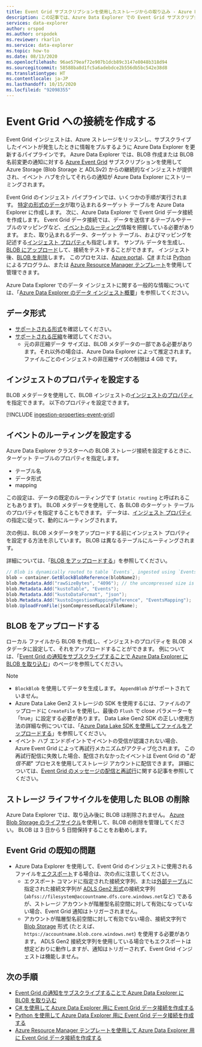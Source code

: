 ```yaml
---
title: Event Grid サブスクリプションを使用したストレージからの取り込み - Azure Data Explorer
description: この記事では、Azure Data Explorer での Event Grid サブスクリプションを使用したストレージからの取り込みについて説明します。
services: data-explorer
author: orspod
ms.author: orspodek
ms.reviewer: rkarlin
ms.service: data-explorer
ms.topic: how-to
ms.date: 08/13/2020
ms.openlocfilehash: 96ae579eaf72e907b1dcb89c3147e8048b318d94
ms.sourcegitcommit: 58588ba8d1fc5a6adebdce2b556db5bc542e38d8
ms.translationtype: HT
ms.contentlocale: ja-JP
ms.lasthandoff: 10/15/2020
ms.locfileid: "92098355"
---
```

# <a name="create-a-connection-to-event-grid"></a>Event Grid への接続を作成する

Event Grid インジェストは、Azure ストレージをリッスンし、サブスクライブしたイベントが発生したときに情報をプルするように Azure Data Explorer を更新するパイプラインです。 Azure Data Explorer では、BLOB 作成または BLOB 名前変更の通知に対する [Azure Event Grid](/azure/event-grid/overview) サブスクリプションを使用して Azure Storage (Blob Storage と ADLSv2) からの継続的なインジェストが提供され、イベント ハブを介してそれらの通知が Azure Data Explorer にストリーミングされます。

Event Grid のインジェスト パイプラインでは、いくつかの手順が実行されます。 [特定の形式のデータ](#data-format)が取り込まれるターゲット テーブルを Azure Data Explorer に作成します。 次に、Azure Data Explorer で Event Grid データ接続を作成します。 Event Grid データ接続では、データを送信するテーブルやテーブルのマッピングなど、[イベントのルーティング](#set-events-routing)情報を把握している必要があります。 また、取り込まれるデータ、ターゲット テーブル、およびマッピングを記述する[インジェスト プロパティ](#set-ingestion-properties)も指定します。 サンプル データを生成し、[BLOB にアップロード](#upload-blobs)して、接続をテストすることができます。 インジェスト後、[BLOB を削除](#delete-blobs-using-storage-lifecycle)します。 このプロセスは、[Azure portal](ingest-data-event-grid.md)、[C#](data-connection-event-grid-csharp.md) または [Python](data-connection-event-grid-python.md) によるプログラム、または [Azure Resource Manager テンプレート](data-connection-event-grid-resource-manager.md)を使用して管理できます。

Azure Data Explorer でのデータ インジェストに関する一般的な情報については、「[Azure Data Explorer のデータ インジェスト概要](ingest-data-overview.md)」を参照してください。

## <a name="data-format"></a>データ形式

* [サポートされる形式](ingestion-supported-formats.md)を確認してください。
* [サポートされる圧縮](ingestion-supported-formats.md#supported-data-compression-formats)を確認してください。
    * 元の非圧縮データ サイズは、BLOB メタデータの一部である必要があります。それ以外の場合は、Azure Data Explorer によって推定されます。 ファイルごとのインジェストの非圧縮サイズの制限は 4 GB です。

## <a name="set-ingestion-properties"></a>インジェストのプロパティを設定する

BLOB メタデータを使用して、BLOB インジェストの[インジェストのプロパティ](ingestion-properties.md)を指定できます。
以下のプロパティを設定できます。

[!INCLUDE [ingestion-properties-event-grid](includes/ingestion-properties-event-grid.md)]

## <a name="set-events-routing"></a>イベントのルーティングを設定する

Azure Data Explorer クラスターへの BLOB ストレージ接続を設定するときに、ターゲット テーブルのプロパティを指定します。
* テーブル名
* データ形式
* mapping

この設定は、データの既定のルーティングです (`static routing` と呼ばれることもあります)。
BLOB メタデータを使用して、各 BLOB のターゲット テーブルのプロパティを指定することもできます。 データは、[インジェスト プロパティ](#set-ingestion-properties)の指定に従って、動的にルーティングされます。

次の例は、BLOB メタデータをアップロードする前にインジェスト プロパティを設定する方法を示しています。 BLOB は異なるテーブルにルーティングされます。

詳細については、「[BLOB をアップロードする](#upload-blobs)」を参照してください。

```csharp
// Blob is dynamically routed to table `Events`, ingested using `EventsMapping` data mapping
blob = container.GetBlockBlobReference(blobName2);
blob.Metadata.Add("rawSizeBytes", "4096‬"); // the uncompressed size is 4096 bytes
blob.Metadata.Add("kustoTable", "Events");
blob.Metadata.Add("kustoDataFormat", "json");
blob.Metadata.Add("kustoIngestionMappingReference", "EventsMapping");
blob.UploadFromFile(jsonCompressedLocalFileName);
```

## <a name="upload-blobs"></a>BLOB をアップロードする

ローカル ファイルから BLOB を作成し、インジェストのプロパティを BLOB メタデータに設定して、それをアップロードすることができます。 例については、「[Event Grid の通知をサブスクライブすることで Azure Data Explorer に BLOB を取り込む](ingest-data-event-grid.md#generate-sample-data)」のページを参照してください。

> [!NOTE]
> * `BlockBlob` を使用してデータを生成します。 `AppendBlob` がサポートされていません。
> * Azure Data Lake Gen2 ストレージの SDK を使用するには、ファイルのアップロードに `CreateFile` を使用し、最後の `Flush` で close パラメーターを「true」に設定する必要があります。
> Data Lake Gen2 SDK の正しい使用方法の詳細な例については、「[Azure Data Lake SDK を使用してファイルをアップロードする](data-connection-event-grid-csharp.md#upload-file-using-azure-data-lake-sdk)」を参照してください。
> * イベント ハブ エンドポイントでイベントの受信が認識されない場合、Azure Event Grid によって再試行メカニズムがアクティブ化されます。 この再試行配信に失敗した場合、配信されなかったイベントは Event Grid の "*配信不能*" プロセスを使用してストレージ アカウントに配信できます。 詳細については、[Event Grid のメッセージの配信と再試行](/azure/event-grid/delivery-and-retry#retry-schedule-and-duration)に関する記事を参照してください。

## <a name="delete-blobs-using-storage-lifecycle"></a>ストレージ ライフサイクルを使用した BLOB の削除

Azure Data Explorer では、取り込み後に BLOB は削除されません。 [Azure Blob Storage のライフサイクル](/azure/storage/blobs/storage-lifecycle-management-concepts?tabs=azure-portal)を使用して、BLOB の削除を管理してください。 BLOB は 3 日から 5 日間保持することをお勧めします。

## <a name="known-event-grid-issues"></a>Event Grid の既知の問題

* Azure Data Explorer を使用して、Event Grid のインジェストに使用されるファイルを[エクスポート](kusto/management/data-export/export-data-to-storage.md)する場合は、次の点に注意してください。 
    * エクスポート コマンドに指定された接続文字列、または[外部テーブル](kusto/management/data-export/export-data-to-an-external-table.md)に指定された接続文字列が [ADLS Gen2 形式](kusto/api/connection-strings/storage.md#azure-data-lake-store)の接続文字列 (`abfss://filesystem@accountname.dfs.core.windows.net`など) であるが、ストレージ アカウントが階層型名前空間に対して有効になっていない場合、Event Grid 通知はトリガーされません。
    * アカウントが階層型名前空間に対して有効でない場合、接続文字列で [Blob Storage](kusto/api/connection-strings/storage.md#azure-storage-blob) 形式 (たとえば、`https://accountname.blob.core.windows.net`) を使用する必要があります。 ADLS Gen2 接続文字列を使用している場合でもエクスポートは想定どおりに動作しますが、通知はトリガーされず、Event Grid インジェストは機能しません。


## <a name="next-steps"></a>次の手順

* [Event Grid の通知をサブスクライブすることで Azure Data Explorer に BLOB を取り込む](ingest-data-event-grid.md)
* [C# を使用して Azure Data Explorer 用に Event Grid データ接続を作成する](data-connection-event-grid-csharp.md)
* [Python を使用して Azure Data Explorer 用に Event Grid データ接続を作成する](data-connection-event-grid-python.md)
* [Azure Resource Manager テンプレートを使用して Azure Data Explorer 用に Event Grid データ接続を作成する](data-connection-event-grid-resource-manager.md)
